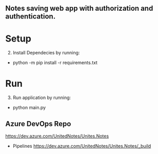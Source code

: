 ## Notes saving web app with authorization and authentication.

# Setup
2. Install Dependecies by running:
* python -m pip install -r requirements.txt

# Run
3. Run application by running:
* python main.py

## Azure DevOps Repo
https://dev.azure.com/UnitedNotes/Unites.Notes
* Pipelines 
https://dev.azure.com/UnitedNotes/Unites.Notes/_build
